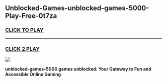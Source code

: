 
## Unblocked-Games-unblocked-games-5000-Play-Free-0t7za
<h3>
<a href="https://premium76.site?title=unblocked-games-5000&ref=17A">CLICK TO PLAY</a></h3>
<hr>

<h3>
<a href="https://premium76.site?title=unblocked-games-5000&ref=17A">CLICK 2 PLAY</a>
  
</h3>

<a href="https://premium76.site?title=unblocked-games-5000&ref=17A"><img src="https://clearcache.store/games.png"></a>


**unblocked-games-5000 games unblocked: Your Gateway to Fun and Accessible Online Gaming**
